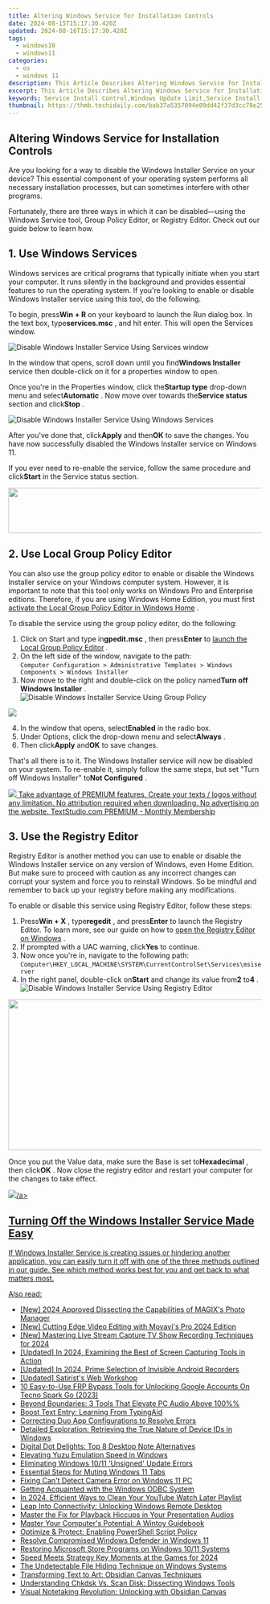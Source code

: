 ```yaml
---
title: Altering Windows Service for Installation Controls
date: 2024-08-15T15:17:30.420Z
updated: 2024-08-16T15:17:30.420Z
tags:
  - windows10
  - windows11
categories:
  - os
  - windows 11
description: This Article Describes Altering Windows Service for Installation Controls
excerpt: This Article Describes Altering Windows Service for Installation Controls
keywords: Service Install Control,Windows Update Limit,Service Install Switch,Uninstall Service Restrict,Modify Window Services,Windows Service Management,Customize Service Permits
thumbnail: https://thmb.techidaily.com/bab37a5357094e09dd42f37d3cc78e25fe907bbcf4a7b3121bebc119dc83e730.jpg
---
```


## Altering Windows Service for Installation Controls

 Are you looking for a way to disable the Windows Installer Service on your device? This essential component of your operating system performs all necessary installation processes, but can sometimes interfere with other programs.

 Fortunately, there are three ways in which it can be disabled—using the Windows Service tool, Group Policy Editor, or Registry Editor. Check out our guide below to learn how.

## 1\. Use Windows Services

 Windows services are critical programs that typically initiate when you start your computer. It runs silently in the background and provides essential features to run the operating system. If you're looking to enable or disable Windows Installer service using this tool, do the following.

 To begin, press**Win + R** on your keyboard to launch the Run dialog box. In the text box, type**services.msc** , and hit enter. This will open the Services window.

![Disable Windows Installer Service Using Services window](https://static1.makeuseofimages.com/wordpress/wp-content/uploads/2023/03/disable-windows-installer-service-using-services-window.jpg)

 In the window that opens, scroll down until you find**Windows Installer** service then double-click on it for a properties window to open.

 Once you're in the Properties window, click the**Startup type** drop-down menu and select**Automatic** . Now move over towards the**Service status** section and click**Stop** .

![Disable Windows Installer Service Using Windows Services](https://static1.makeuseofimages.com/wordpress/wp-content/uploads/2023/03/disable-windows-installer-service-using-windows-services.jpg)

 After you've done that, click**Apply** and then**OK** to save the changes. You have now successfully disabled the Windows Installer service on Windows 11.

 If you ever need to re-enable the service, follow the same procedure and click**Start** in the Service status section.

<!-- affiliate ads begin -->
<a href="https://zonlipartnershipprogram.pxf.io/c/5597632/1596691/17882" target="_top" id="1596691"><img src="//a.impactradius-go.com/display-ad/17882-1596691" border="0" alt="" width="728" height="90"/></a><img height="0" width="0" src="https://imp.pxf.io/i/5597632/1596691/17882" style="position:absolute;visibility:hidden;" border="0" />
<!-- affiliate ads end -->
## 2\. Use Local Group Policy Editor

 You can also use the group policy editor to enable or disable the Windows Installer service on your Windows computer system. However, it is important to note that this tool only works on Windows Pro and Enterprise editions. Therefore, if you are using Windows Home Edition, you must first [activate the Local Group Policy Editor in Windows Home](https://www.makeuseof.com/tag/access-group-policy-editor-even-windows-home-settings-try/) .

 To disable the service using the group policy editor, do the following:

1. Click on Start and type in**gpedit.msc** , then press**Enter** to [launch the Local Group Policy Editor](https://www.makeuseof.com/windows-11-open-local-group-policy-editor/) .
2. On the left side of the window, navigate to the path:  
`Computer Configuration > Administrative Templates > Windows Components > Windows Installer`
3. Now move to the right and double-click on the policy named**Turn off Windows Installer** .  
![Disable Windows Installer Service Using Group Policy](https://static1.makeuseofimages.com/wordpress/wp-content/uploads/2023/03/disable-windows-installer-service-using-group-policy.jpg)
<!-- affiliate ads begin -->
<a href="https://shop.copernic.com/order/checkout.php?PRODS=41033091&QTY=1&AFFILIATE=108875&CART=1"><img src="https://secure.2checkout.com/images/merchant/8d30aa96e72440759f74bd2306c1fa3d/Copernic-2023-Affiliate-728x90-Advanced.png" border="0"></a>
<!-- affiliate ads end -->
4. In the window that opens, select**Enabled** in the radio box.
5. Under Options, click the drop-down menu and select**Always** .
6. Then click**Apply** and**OK** to save changes.

 That's all there is to it. The Windows Installer service will now be disabled on your system. To re-enable it, simply follow the same steps, but set "Turn off Windows Installer" to**Not Configured** .

<!-- affiliate ads begin -->
<a href="https://secure.textstudio.com/order/checkout.php?PRODS=35633281&QTY=1&AFFILIATE=108875&CART=1"> <img src="https://secure.avangate.com/images/merchant/d6eb8222c9718486bdabce8b897380f7/products/2_premium-icon.png" border="0"> Take advantage of PREMIUM features. 
Create your texts / logos without any limitation. 
No attribution required when downloading. 
No advertising on the website. 
 TextStudio.com  PREMIUM - Monthly Membership</a>
<!-- affiliate ads end -->
## 3\. Use the Registry Editor

 Registry Editor is another method you can use to enable or disable the Windows Installer service on any version of Windows, even Home Edition. But make sure to proceed with caution as any incorrect changes can corrupt your system and force you to reinstall Windows. So be mindful and remember to back up your registry before making any modifications.

 To enable or disable this service using Registry Editor, follow these steps:

1. Press**Win + X** , type**regedit** , and press**Enter** to launch the Registry Editor. To learn more, see our guide on how to [open the Registry Editor on Windows](https://www.makeuseof.com/windows-11-open-registry-editor/) .
2. If prompted with a UAC warning, click**Yes** to continue.
3. Now once you're in, navigate to the following path:  
`Computer\HKEY_LOCAL_MACHINE\SYSTEM\CurrentControlSet\Services\msiserver`
4. In the right panel, double-click on**Start** and change its value from**2** to**4** .  
![Disable Windows Installer Service Using Registry Editor](https://static1.makeuseofimages.com/wordpress/wp-content/uploads/2023/03/disable-windows-installer-service-using-registry-editor.jpg)
<!-- affiliate ads begin -->
<a href="https://aofit.pxf.io/c/5597632/1399701/16396" target="_top" id="1399701"><img src="//a.impactradius-go.com/display-ad/16396-1399701" border="0" alt="" width="960" height="300"/></a><img height="0" width="0" src="https://imp.pxf.io/i/5597632/1399701/16396" style="position:absolute;visibility:hidden;" border="0" />
<!-- affiliate ads end -->

 Once you put the Value data, make sure the Base is set to**Hexadecimal** , then click**OK** . Now close the registry editor and restart your computer for the changes to take effect.

<!-- affiliate ads begin -->
<a href="https://store.nero.com/order/checkout.php?PRODS=4729507&QTY=1&AFFILIATE=108875&CART=1"><img src="https://www.nero.com/nero-com-wAssets/img/banners/2023/TIU/Nero_TuneItUp_Screen_2.webp" border="0">/a>
<!-- affiliate ads end -->
## Turning Off the Windows Installer Service Made Easy

 If Windows Installer Service is creating issues or hindering another application, you can easily turn it off with one of the three methods outlined in our guide. See which method works best for you and get back to what matters most.


<ins class="adsbygoogle"
     style="display:block"
     data-ad-format="autorelaxed"
     data-ad-client="ca-pub-7571918770474297"
     data-ad-slot="1223367746"></ins>



<ins class="adsbygoogle"
     style="display:block"
     data-ad-client="ca-pub-7571918770474297"
     data-ad-slot="8358498916"
     data-ad-format="auto"
     data-full-width-responsive="true"></ins>





<span class="atpl-alsoreadstyle">Also read:</span>
<div><ul>
<li><a href="https://fox-http.techidaily.com/new-2024-approved-dissecting-the-capabilities-of-magixs-photo-manager/"><u>[New] 2024 Approved  Dissecting the Capabilities of MAGIX's Photo Manager</u></a></li>
<li><a href="https://fox-boxes.techidaily.com/new-cutting-edge-video-editing-with-movavis-pro-2024-edition/"><u>[New] Cutting Edge Video Editing with Movavi's Pro 2024 Edition</u></a></li>
<li><a href="https://video-screen-grab.techidaily.com/new-mastering-live-stream-capture-tv-show-recording-techniques-for-2024/"><u>[New] Mastering Live Stream Capture  TV Show Recording Techniques for 2024</u></a></li>
<li><a href="https://desktop-recording.techidaily.com/updated-in-2024-examining-the-best-of-screen-capturing-tools-in-action/"><u>[Updated] In 2024, Examining the Best of Screen Capturing Tools in Action</u></a></li>
<li><a href="https://screen-capture.techidaily.com/updated-in-2024-prime-selection-of-invisible-android-recorders/"><u>[Updated] In 2024, Prime Selection of Invisible Android Recorders</u></a></li>
<li><a href="https://extra-guidance.techidaily.com/updated-satirists-web-workshop/"><u>[Updated] Satirist's Web Workshop</u></a></li>
<li><a href="https://unlock-android.techidaily.com/10-easy-to-use-frp-bypass-tools-for-unlocking-google-accounts-on-tecno-spark-go-2023-by-drfone-android/"><u>10 Easy-to-Use FRP Bypass Tools for Unlocking Google Accounts On Tecno Spark Go (2023)</u></a></li>
<li><a href="https://windows11.techidaily.com/beyond-boundaries-3-tools-that-elevate-pc-audio-above-100/"><u>Beyond Boundaries: 3 Tools That Elevate PC Audio Above 100%%</u></a></li>
<li><a href="https://windows11.techidaily.com/boost-text-entry-learning-from-typingaid/"><u>Boost Text Entry: Learning From TypingAid</u></a></li>
<li><a href="https://windows11.techidaily.com/correcting-duo-app-configurations-to-resolve-errors/"><u>Correcting Duo App Configurations to Resolve Errors</u></a></li>
<li><a href="https://windows11.techidaily.com/detailed-exploration-retrieving-the-true-nature-of-device-ids-in-windows/"><u>Detailed Exploration: Retrieving the True Nature of Device IDs in Windows</u></a></li>
<li><a href="https://windows11.techidaily.com/digital-dot-delights-top-8-desktop-note-alternatives/"><u>Digital Dot Delights: Top 8 Desktop Note Alternatives</u></a></li>
<li><a href="https://windows11.techidaily.com/elevating-yuzu-emulation-speed-in-windows/"><u>Elevating Yuzu Emulation Speed in Windows</u></a></li>
<li><a href="https://windows11.techidaily.com/eliminating-windows-1011-unsigned-update-errors/"><u>Eliminating Windows 10/11 'Unsigned' Update Errors</u></a></li>
<li><a href="https://windows11.techidaily.com/essential-steps-for-muting-windows-11-tabs/"><u>Essential Steps for Muting Windows 11 Tabs</u></a></li>
<li><a href="https://windows11.techidaily.com/fixing-cant-detect-camera-error-on-windows-11-pc/"><u>Fixing Can't Detect Camera Error on Windows 11 PC</u></a></li>
<li><a href="https://windows11.techidaily.com/getting-acquainted-with-the-windows-odbc-system/"><u>Getting Acquainted with the Windows ODBC System</u></a></li>
<li><a href="https://youtube-videos.techidaily.com/in-2024-efficient-ways-to-clean-your-youtube-watch-later-playlist/"><u>In 2024, Efficient Ways to Clean Your YouTube Watch Later Playlist</u></a></li>
<li><a href="https://windows11.techidaily.com/leap-into-connectivity-unlocking-windows-remote-desktop/"><u>Leap Into Connectivity: Unlocking Windows Remote Desktop</u></a></li>
<li><a href="https://technical-tips.techidaily.com/master-the-fix-for-playback-hiccups-in-your-presentation-audios/"><u>Master the Fix for Playback Hiccups in Your Presentation Audios</u></a></li>
<li><a href="https://windows11.techidaily.com/master-your-computers-potential-a-wintoy-guidebook/"><u>Master Your Computer's Potential: A Wintoy Guidebook</u></a></li>
<li><a href="https://windows11.techidaily.com/optimize-and-protect-enabling-powershell-script-policy/"><u>Optimize & Protect: Enabling PowerShell Script Policy</u></a></li>
<li><a href="https://windows11.techidaily.com/resolve-compromised-windows-defender-in-windows-11/"><u>Resolve Compromised Windows Defender in Windows 11</u></a></li>
<li><a href="https://windows11.techidaily.com/restoring-microsoft-store-programs-on-windows-1011-systems/"><u>Restoring Microsoft Store Programs on Windows 10/11 Systems</u></a></li>
<li><a href="https://extra-approaches.techidaily.com/speed-meets-strategy-key-moments-at-the-games-for-2024/"><u>Speed Meets Strategy  Key Moments at the Games for 2024</u></a></li>
<li><a href="https://windows11.techidaily.com/the-undetectable-file-hiding-technique-on-windows-systems/"><u>The Undetectable File Hiding Technique on Windows Systems</u></a></li>
<li><a href="https://windows11.techidaily.com/transforming-text-to-art-obsidian-canvas-techniques/"><u>Transforming Text to Art: Obsidian Canvas Techniques</u></a></li>
<li><a href="https://windows11.techidaily.com/understanding-chkdsk-vs-scan-disk-dissecting-windows-tools/"><u>Understanding Chkdsk Vs. Scan Disk: Dissecting Windows Tools</u></a></li>
<li><a href="https://windows11.techidaily.com/visual-notetaking-revolution-unlocking-with-obsidian-canvas/"><u>Visual Notetaking Revolution: Unlocking with Obsidian Canvas</u></a></li>
</ul></div>
